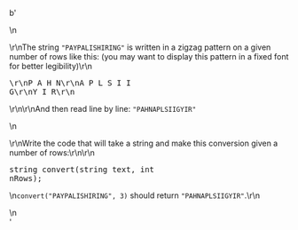 b'<div class="question-description">\n<p><p>\r\nThe string <code>"PAYPALISHIRING"</code> is written in a zigzag pattern on a given number of rows like this: (you may want to display this pattern in a fixed font for better legibility)\r\n<pre>\r\nP   A   H   N\r\nA P L S I I G\r\nY   I   R\r\n</pre>\r\n\r\nAnd then read line by line: <code>"PAHNAPLSIIGYIR"</code></p>\n<p>\r\nWrite the code that will take a string and make this conversion given a number of rows:\r\n\r\n<pre>string convert(string text, int nRows);</pre>\n<code>convert("PAYPALISHIRING", 3)</code> should return <code>"PAHNAPLSIIGYIR"</code>.\r\n</p></p>\n</div>'